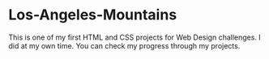 # Los-Angeles-Mountains

This is one of my first HTML and CSS projects for Web Design challenges. I did at my own time. You can check my progress through my projects.
